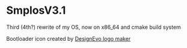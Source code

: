 # SmplosV3.1
Third (4th?) rewrite of my OS, now on x86_64 and cmake build system

Bootloader icon created by <a href="https://www.designevo.com/" title="Free Online Logo Maker">DesignEvo logo maker